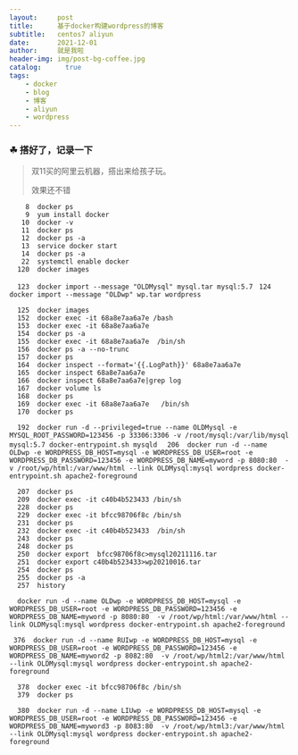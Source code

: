 ```yaml
---
layout:     post
title:      基于docker构建wordpress的博客
subtitle:   centos7 aliyun
date:       2021-12-01
author:     就是我啦
header-img: img/post-bg-coffee.jpg
catalog: 	  true
tags:
    - docker    
    - blog  
    - 博客  
    - aliyun  
    - wordpress
---
```


### ☘ 搭好了，记录一下



> 双11买的阿里云机器，搭出来给孩子玩。
>
> 效果还不错
>
```
    8  docker ps
    9  yum install docker
   10  docker -v
   11  docker ps
   12  docker ps -a
   13  service docker start
   14  docker ps -a
   22  systemctl enable docker
  120  docker images
```

`  123  docker import --message "OLDMysql" mysql.tar mysql:5.7`
`  124  docker import --message "OLDwp" wp.tar wordpress `

```
  125  docker images
  152  docker exec -it 68a8e7aa6a7e /bash
  153  docker exec -it 68a8e7aa6a7e 
  154  docker ps -a
  155  docker exec -it 68a8e7aa6a7e  /bin/sh
  156  docker ps -a --no-trunc
  157  docker ps
  164  docker inspect --format='{{.LogPath}}' 68a8e7aa6a7e
  165  docker inspect 68a8e7aa6a7e
  166  docker inspect 68a8e7aa6a7e|grep log
  167  docker volume ls
  168  docker ps
  169  docker exec -it 68a8e7aa6a7e   /bin/sh
  170  docker ps
```
`  192  docker run -d --privileged=true --name OLDMysql -e MYSQL_ROOT_PASSWORD=123456 -p 33306:3306 -v /root/mysql:/var/lib/mysql mysql:5.7 docker-entrypoint.sh mysqld`
`  206  docker run -d --name OLDwp -e WORDPRESS_DB_HOST=mysql -e WORDPRESS_DB_USER=root -e WORDPRESS_DB_PASSWORD=123456 -e WORDPRESS_DB_NAME=myword -p 8080:80  -v /root/wp/html:/var/www/html --link OLDMysql:mysql wordpress docker-entrypoint.sh apache2-foreground`

```
  207  docker ps
  209  docker exec -it c40b4b523433 /bin/sh
  228  docker ps
  229  docker exec -it bfcc98706f8c /bin/sh
  231  docker ps
  232  docker exec -it c40b4b523433  /bin/sh
  243  docker ps
  248  docker ps
  250  docker export  bfcc98706f8c>mysql20211116.tar
  251  docker export c40b4b523433>wp20210016.tar
  254  docker ps
  255  docker ps -a
  257  history
```
`  docker run -d --name OLDwp -e WORDPRESS_DB_HOST=mysql -e WORDPRESS_DB_USER=root -e WORDPRESS_DB_PASSWORD=123456 -e WORDPRESS_DB_NAME=myword -p 8080:80  -v /root/wp/html:/var/www/html --link OLDMysql:mysql wordpress docker-entrypoint.sh apache2-foreground`


` 376  docker run -d --name RUIwp -e WORDPRESS_DB_HOST=mysql -e WORDPRESS_DB_USER=root -e WORDPRESS_DB_PASSWORD=123456 -e WORDPRESS_DB_NAME=myword2 -p 8082:80  -v /root/wp/html2:/var/www/html --link OLDMysql:mysql wordpress docker-entrypoint.sh apache2-foreground`

```
  378  docker exec -it bfcc98706f8c /bin/sh
  379  docker ps
```
`  380  docker run -d --name LIUwp -e WORDPRESS_DB_HOST=mysql -e WORDPRESS_DB_USER=root -e WORDPRESS_DB_PASSWORD=123456 -e WORDPRESS_DB_NAME=myword3 -p 8083:80  -v /root/wp/html3:/var/www/html --link OLDMysql:mysql wordpress docker-entrypoint.sh apache2-foreground`

